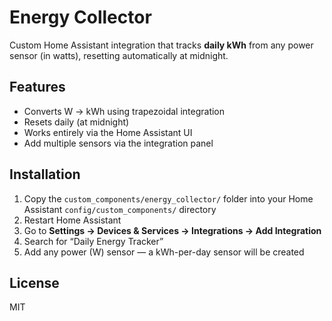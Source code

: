 # Energy Collector

Custom Home Assistant integration that tracks **daily kWh** from any power sensor (in watts), resetting automatically at midnight.

## Features

- Converts W → kWh using trapezoidal integration
- Resets daily (at midnight)
- Works entirely via the Home Assistant UI
- Add multiple sensors via the integration panel

## Installation

1. Copy the `custom_components/energy_collector/` folder into your Home Assistant `config/custom_components/` directory
2. Restart Home Assistant
3. Go to **Settings → Devices & Services → Integrations → Add Integration**
4. Search for “Daily Energy Tracker”
5. Add any power (W) sensor — a kWh-per-day sensor will be created

## License

MIT
